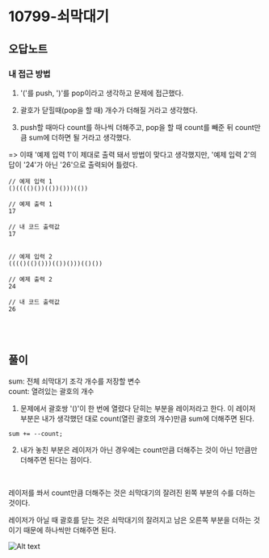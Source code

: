 # 10799-쇠막대기

## 오답노트

### 내 접근 방법
1. '('를 push, ')'를 pop이라고 생각하고 문제에 접근했다.

2. 괄호가 닫힐때(pop을 할 때) 개수가 더해질 거라고 생각했다.

3. push할 때마다 count를 하나씩 더해주고, pop을 할 때 count를 빼준 뒤 count만큼 sum에 더하면 될 거라고 생각했다.

=> 이때 '예제 입력 1'이 제대로 출력 돼서 방법이 맞다고 생각했지만, '예제 입력 2'의 답이 '24'가 아닌 '26'으로 출력되어 틀렸다.
```
// 예제 입력 1
()(((()())(())()))(())

// 예제 출력 1
17

// 내 코드 출력값
17


// 예제 입력 2
(((()(()()))(())()))(()())

// 예제 출력 2
24

// 내 코드 출력값
26
```

<br>

<br>



## 풀이
sum: 전체 쇠막대기 조각 개수를 저장할 변수<br>
count: 열려있는 괄호의 개수
1. 문제에서 괄호쌍 '()'이 한 번에 열렸다 닫히는 부분을 레이저라고 한다. 이 레이저 부분은 내가 생각했던 대로 count(열린 괄호의 개수)만큼 sum에 더해주면 된다.

```
sum += --count;
```
2. 내가 놓친 부분은 레이저가 아닌 경우에는 count만큼 더해주는 것이 아닌 1만큼만 더해주면 된다는 점이다.

<br>

레이저를 쏴서 count만큼 더해주는 것은 쇠막대기의 잘려진 왼쪽 부분의 수를 더하는 것이다.<br>

레이저가 아닐 때 괄호를 닫는 것은 쇠막대기의 잘려지고 남은 오른쪽 부분을 더하는 것이기 때문에 하나씩만 더해주면 된다.<br>


![Alt text](https://file%2B.vscode-resource.vscode-cdn.net/c%3A/Users/woukl/Desktop/BOJ/Data%20Structure/Stack/i_10799.png?version%3D1672712367394)
